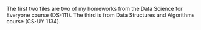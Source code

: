 The first two files are two of my homeworks from the Data Science for Everyone course (DS-111). The third is from Data Structures and Algorithms course (CS-UY 1134).
